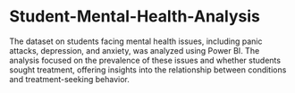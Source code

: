 # Student-Mental-Health-Analysis
The dataset on students facing mental health issues, including panic attacks, depression, and anxiety, was analyzed using Power BI. The analysis focused on the prevalence of these issues and whether students sought treatment, offering insights into the relationship between conditions and treatment-seeking behavior.
